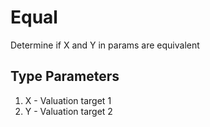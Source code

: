 # Equal

Determine if X and Y in params are equivalent

## Type Parameters
1. X - Valuation target 1
2. Y - Valuation target 2
